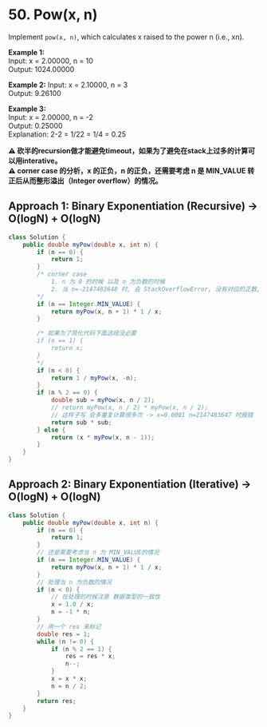 # 50. Pow(x, n)
Implement `pow(x, n)`, which calculates x raised to the power n (i.e., xn).

**Example 1:**      
Input: x = 2.00000, n = 10      
Output: 1024.00000      

**Example 2:**
Input: x = 2.10000, n = 3       
Output: 9.26100     

**Example 3:**      
Input: x = 2.00000, n = -2      
Output: 0.25000     
Explanation: 2-2 = 1/22 = 1/4 = 0.25        

**⚠️ 砍半的recursion做才能避免timeout，如果为了避免在stack上过多的计算可以用interative。**      
**⚠️ corner case 的分析，x 的正负，n 的正负，还需要考虑 n 是 MIN_VALUE 转正后从而整形溢出（Integer overflow）的情况。**     

## Approach 1: Binary Exponentiation (Recursive) -> O(logN) + O(logN)
```java
class Solution {
    public double myPow(double x, int n) {
        if (n == 0) {
            return 1;
        }
        /* corner case
            1. n 为 0 的时候 以及 n 为负数的时候
            2. 当 n=-2147483648 时, 会 StackOverflowError, 没有对应的正数, 需要单独考虑
        */
        if (n == Integer.MIN_VALUE) {
            return myPow(x, n + 1) * 1 / x;
        }

        /* 如果为了简化代码下面这段没必要
        if (n == 1) {
            return x;
        }
        */
        if (n < 0) {
            return 1 / myPow(x, -n);
        }
        if (n % 2 == 0) {
            double sub = myPow(x, n / 2);
            // return myPow(x, n / 2) * myPow(x, n / 2);
            // 这样子写 会多重复计算很多次 -> x=0.0001 n=2147483647 时报错
            return sub * sub;
        } else {
            return (x * myPow(x, n - 1));
        }
    }
}
```

## Approach 2: Binary Exponentiation (Iterative) -> O(logN) + O(logN)

```java
class Solution {
    public double myPow(double x, int n) {
        if (n == 0) {
            return 1;
        }
        // 还是需要考虑当 n 为 MIN_VALUE的情况
        if (n == Integer.MIN_VALUE) {
            return myPow(x, n + 1) * 1 / x;
        }
        // 处理当 n 为负数的情况
        if (n < 0) {
            // 在处理的时候注意 数据类型的一致性
            x = 1.0 / x;
            n = -1 * n;
        }
        // 用一个 res 来标记
        double res = 1;
        while (n != 0) {
            if (n % 2 == 1) {
                res = res * x;
                n--;
            }
            x = x * x;
            n = n / 2;
        }
        return res;
    }
}
```